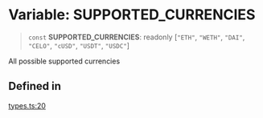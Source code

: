 # Variable: SUPPORTED\_CURRENCIES

> `const` **SUPPORTED\_CURRENCIES**: readonly [`"ETH"`, `"WETH"`, `"DAI"`, `"CELO"`, `"cUSD"`, `"USDT"`, `"USDC"`]

All possible supported currencies

## Defined in

[types.ts:20](https://github.com/hypercerts-org/marketplace-sdk/blob/5b36795934d26bddc05adc354c58feff6a0aa2e7/src/types.ts#L20)
